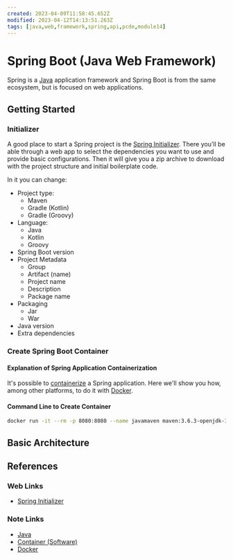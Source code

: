 ```yaml
---
created: 2023-04-09T11:58:45.652Z
modified: 2023-04-12T14:13:51.263Z
tags: [java,web,framework,spring,api,pcde,module14]
---
```

# Spring Boot (Java Web Framework)

Spring is a [Java][java-zk] application framework and
Spring Boot is from the same ecosystem, but is focused on web applications.

## Getting Started

### Initializer

A good place to start a Spring project is the [Spring Initializer][spring-init].
There you'll be able through a web app to select the dependencies you want to
use and provide basic configurations.
Then it will give you a zip archive to download with the project structure
and initial boilerplate code.

In it you can change:

* Project type:
  * Maven
  * Gradle (Kotlin)
  * Gradle (Groovy)
* Language:
  * Java
  * Kotlin
  * Groovy
* Spring Boot version
* Project Metadata
  * Group
  * Artifact (name)
  * Project name
  * Description
  * Package name
* Packaging
  * Jar
  * War
* Java version
* Extra dependencies

### Create Spring Boot Container

#### Explanation of Spring Application Containerization

It's possible to [containerize][container-zk] a Spring application.
Here we'll show you how, among other platforms, to do it with [Docker][docker-zk].

#### Command Line to Create Container

```sh
docker run -it --rm -p 8080:8080 --name javamaven maven:3.6.3-openjdk-11 bash
```

## Basic Architecture

## References

### Web Links

* [Spring Initializer][spring-init]

<!-- Hidden References -->
[spring-init]: https://start.spring.io "Spring Initializer"

### Note Links

* [Java][java-zk]
* [Container (Software)][container-zk]
* [Docker][docker-zk]

<!-- Hidden References -->
[java-zk]: java.md "Java"
[container-zk]: container.md "Container (Software)"
[docker-zk]: docker.md "Docker"
